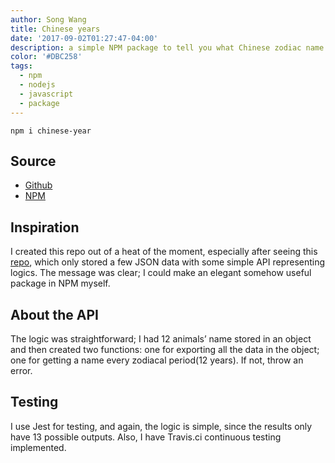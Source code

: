 ```yaml
---
author: Song Wang
title: Chinese years
date: '2017-09-02T01:27:47-04:00'
description: a simple NPM package to tell you what Chinese zodiac name in a certain year.
color: '#DBC258'
tags:
  - npm
  - nodejs
  - javascript
  - package
---
```


```
npm i chinese-year
```

## Source
* [Github](https://github.com/wangsongiam/chinese-year)
* [NPM](https://www.npmjs.com/package/chinese-year)

## Inspiration
I created this repo out of a heat of the moment, especially after seeing this [repo](https://github.com/sindresorhus/pokemon), which only stored a few JSON data with some simple API representing logics. The message was clear; I could make an elegant somehow useful package in NPM myself. 

## About the API
The logic was straightforward; I had 12 animals’ name stored in an object and then created two functions: one for exporting all the data in the object; one for getting a name every zodiacal period(12 years). If not, throw an error. 

## Testing
I use Jest for testing, and again, the logic is simple, since the results only have 13 possible outputs. Also, I have Travis.ci continuous testing implemented.
